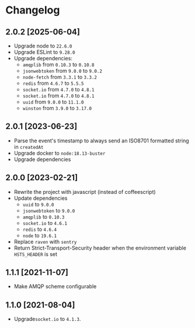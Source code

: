 # Changelog

## 2.0.2 [2025-06-04]

* Upgrade node to `22.6.0`
* Upgrade ESLint to `9.28.0`
* Upgrade dependencies:
    * `amqplib` from `0.10.3` to `0.10.8`
    * `jsonwebtoken` from `9.0.0` to `9.0.2`
    * `node-fetch` from `3.3.1` to `3.3.2`
    * `redis` from `4.6.7` to `5.5.5`
    * `socket.io` from `4.7.0` to `4.8.1`
    * `socket.io` from `4.7.0` to `4.8.1`
    * `uuid` from `9.0.0` to `11.1.0`
    * `winston` from `3.9.0` to `3.17.0`

## 2.0.1 [2023-06-23]

* Parse the event's timestamp to always send an ISO8701 formatted string in `createdAt`
* Upgrade docker to `node:18.13-buster`
* Upgrade dependencies

## 2.0.0 [2023-02-21]

* Rewrite the project with javascript (instead of coffeescript)
* Update dependencies
    * `uuid` to `9.0.0`
    * `jsonwebtoken` to `9.0.0`
    * `amqplib` to `0.10.3`
    * `socket.io` to `4.6.1`
    * `redis` to `4.6.4`
    * `node` to `19.6.1`
* Replace `raven` with `sentry`
* Return Strict-Transport-Security header when the environment variable `HSTS_HEADER` is set

## 1.1.1 [2021-11-07]

* Make AMQP scheme configurable

## 1.1.0 [2021-08-04]

* Upgrade`socket.io` to `4.1.3`.
